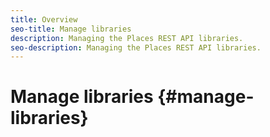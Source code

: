```yaml
---
title: Overview
seo-title: Manage libraries
description: Managing the Places REST API libraries.
seo-description: Managing the Places REST API libraries.
---
```

# Manage libraries {#manage-libraries}

